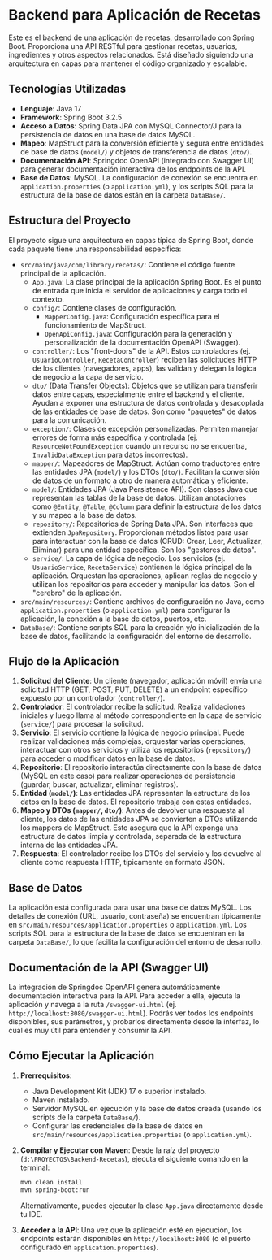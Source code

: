 # Backend para Aplicación de Recetas

Este es el backend de una aplicación de recetas, desarrollado con Spring Boot. Proporciona una API RESTful para gestionar recetas, usuarios, ingredientes y otros aspectos relacionados. Está diseñado siguiendo una arquitectura en capas para mantener el código organizado y escalable.

## Tecnologías Utilizadas

*   **Lenguaje**: Java 17
*   **Framework**: Spring Boot 3.2.5
*   **Acceso a Datos**: Spring Data JPA con MySQL Connector/J para la persistencia de datos en una base de datos MySQL.
*   **Mapeo**: MapStruct para la conversión eficiente y segura entre entidades de base de datos (`model/`) y objetos de transferencia de datos (`dto/`).
*   **Documentación API**: Springdoc OpenAPI (integrado con Swagger UI) para generar documentación interactiva de los endpoints de la API.
*   **Base de Datos**: MySQL. La configuración de conexión se encuentra en `application.properties` (o `application.yml`), y los scripts SQL para la estructura de la base de datos están en la carpeta `DataBase/`.

## Estructura del Proyecto

El proyecto sigue una arquitectura en capas típica de Spring Boot, donde cada paquete tiene una responsabilidad específica:

*   `src/main/java/com/library/recetas/`: Contiene el código fuente principal de la aplicación.
    *   `App.java`: La clase principal de la aplicación Spring Boot. Es el punto de entrada que inicia el servidor de aplicaciones y carga todo el contexto.
    *   `config/`: Contiene clases de configuración.
        *   `MapperConfig.java`: Configuración específica para el funcionamiento de MapStruct.
        *   `OpenApiConfig.java`: Configuración para la generación y personalización de la documentación OpenAPI (Swagger).
    *   `controller/`: Los "front-doors" de la API. Estos controladores (ej. `UsuarioController`, `RecetaController`) reciben las solicitudes HTTP de los clientes (navegadores, apps), las validan y delegan la lógica de negocio a la capa de servicio.
    *   `dto/` (Data Transfer Objects): Objetos que se utilizan para transferir datos entre capas, especialmente entre el backend y el cliente. Ayudan a exponer una estructura de datos controlada y desacoplada de las entidades de base de datos. Son como "paquetes" de datos para la comunicación.
    *   `exception/`: Clases de excepción personalizadas. Permiten manejar errores de forma más específica y controlada (ej. `ResourceNotFoundException` cuando un recurso no se encuentra, `InvalidDataException` para datos incorrectos).
    *   `mapper/`: Mapeadores de MapStruct. Actúan como traductores entre las entidades JPA (`model/`) y los DTOs (`dto/`). Facilitan la conversión de datos de un formato a otro de manera automática y eficiente.
    *   `model/`: Entidades JPA (Java Persistence API). Son clases Java que representan las tablas de la base de datos. Utilizan anotaciones como `@Entity`, `@Table`, `@Column` para definir la estructura de los datos y su mapeo a la base de datos.
    *   `repository/`: Repositorios de Spring Data JPA. Son interfaces que extienden `JpaRepository`. Proporcionan métodos listos para usar para interactuar con la base de datos (CRUD: Crear, Leer, Actualizar, Eliminar) para una entidad específica. Son los "gestores de datos".
    *   `service/`: La capa de lógica de negocio. Los servicios (ej. `UsuarioService`, `RecetaService`) contienen la lógica principal de la aplicación. Orquestan las operaciones, aplican reglas de negocio y utilizan los repositorios para acceder y manipular los datos. Son el "cerebro" de la aplicación.
*   `src/main/resources/`: Contiene archivos de configuración no Java, como `application.properties` (o `application.yml`) para configurar la aplicación, la conexión a la base de datos, puertos, etc.
*   `DataBase/`: Contiene scripts SQL para la creación y/o inicialización de la base de datos, facilitando la configuración del entorno de desarrollo.

## Flujo de la Aplicación

1.  **Solicitud del Cliente**: Un cliente (navegador, aplicación móvil) envía una solicitud HTTP (GET, POST, PUT, DELETE) a un endpoint específico expuesto por un controlador (`controller/`).
2.  **Controlador**: El controlador recibe la solicitud. Realiza validaciones iniciales y luego llama al método correspondiente en la capa de servicio (`service/`) para procesar la solicitud.
3.  **Servicio**: El servicio contiene la lógica de negocio principal. Puede realizar validaciones más complejas, orquestar varias operaciones, interactuar con otros servicios y utiliza los repositorios (`repository/`) para acceder o modificar datos en la base de datos.
4.  **Repositorio**: El repositorio interactúa directamente con la base de datos (MySQL en este caso) para realizar operaciones de persistencia (guardar, buscar, actualizar, eliminar registros).
5.  **Entidad (`model/`)**: Las entidades JPA representan la estructura de los datos en la base de datos. El repositorio trabaja con estas entidades.
6.  **Mapeo y DTOs (`mapper/`, `dto/`)**: Antes de devolver una respuesta al cliente, los datos de las entidades JPA se convierten a DTOs utilizando los mappers de MapStruct. Esto asegura que la API exponga una estructura de datos limpia y controlada, separada de la estructura interna de las entidades JPA.
7.  **Respuesta**: El controlador recibe los DTOs del servicio y los devuelve al cliente como respuesta HTTP, típicamente en formato JSON.

## Base de Datos

La aplicación está configurada para usar una base de datos MySQL. Los detalles de conexión (URL, usuario, contraseña) se encuentran típicamente en `src/main/resources/application.properties` o `application.yml`. Los scripts SQL para la estructura de la base de datos se encuentran en la carpeta `DataBase/`, lo que facilita la configuración del entorno de desarrollo.

## Documentación de la API (Swagger UI)

La integración de Springdoc OpenAPI genera automáticamente documentación interactiva para la API. Para acceder a ella, ejecuta la aplicación y navega a la ruta `/swagger-ui.html` (ej. `http://localhost:8080/swagger-ui.html`). Podrás ver todos los endpoints disponibles, sus parámetros, y probarlos directamente desde la interfaz, lo cual es muy útil para entender y consumir la API.

## Cómo Ejecutar la Aplicación

1.  **Prerrequisitos**:
    *   Java Development Kit (JDK) 17 o superior instalado.
    *   Maven instalado.
    *   Servidor MySQL en ejecución y la base de datos creada (usando los scripts de la carpeta `DataBase/`).
    *   Configurar las credenciales de la base de datos en `src/main/resources/application.properties` (o `application.yml`).

2.  **Compilar y Ejecutar con Maven**:
    Desde la raíz del proyecto (`d:\PROYECTOS\Backend-Recetas`), ejecuta el siguiente comando en la terminal:
    ```bash
    mvn clean install
    mvn spring-boot:run
    ```
    Alternativamente, puedes ejecutar la clase `App.java` directamente desde tu IDE.

3.  **Acceder a la API**: Una vez que la aplicación esté en ejecución, los endpoints estarán disponibles en `http://localhost:8080` (o el puerto configurado en `application.properties`).
